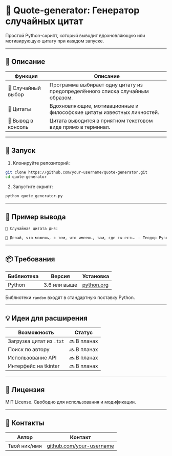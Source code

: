 # 🎯 Quote-generator: Генератор случайных цитат  

Простой Python-скрипт, который выводит вдохновляющую или мотивирующую цитату при каждом запуске.

---

## 📌 Описание

| Функция             | Описание                                                                 |
|---------------------|--------------------------------------------------------------------------|
| 🎲 Случайный выбор   | Программа выбирает одну цитату из предопределённого списка случайным образом. |
| 📜 Цитаты            | Вдохновляющие, мотивационные и философские цитаты известных личностей.    |
| 💬 Вывод в консоль   | Цитата выводится в приятном текстовом виде прямо в терминал.              |

---

## 🚀 Запуск

1. Клонируйте репозиторий:

```bash
git clone https://github.com/your-username/quote-generator.git
cd quote-generator
````

2. Запустите скрипт:

```bash
python quote_generator.py
```

---

## 🧠 Пример вывода

```bash
🎯 Случайная цитата дня:

💬 Делай, что можешь, с тем, что имеешь, там, где ты есть. — Теодор Рузвельт
```

---

## 📦 Требования

| Библиотека | Версия       | Установка                             |
| ---------- | ------------ | ------------------------------------- |
| Python     | 3.6 или выше | [python.org](https://www.python.org/) |

Библиотеки `random` входят в стандартную поставку Python.

---

## 💡 Идеи для расширения

| Возможность              | Статус      |
| ------------------------ | ----------- |
| Загрузка цитат из `.txt` | 🔜 В планах |
| Поиск по автору          | 🔜 В планах |
| Использование API        | 🔜 В планах |
| Интерфейс на tkinter     | 🔜 В планах |

---

## 📝 Лицензия

MIT License. Свободно для использования и модификации.

---

## 🤝 Контакты

| Автор        | Контакт                                                      |
| ------------ | ------------------------------------------------------------ |
| Твой ник/имя | [github.com/your-username](https://github.com/your-username) |

